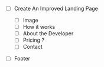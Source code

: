 - [ ] Create An Improved Landing Page

  - [ ] Image
  - [ ] How it works
  - [ ] About the Developer
  - [ ] Pricing ?
  - [ ] Contact

- [ ] Footer
